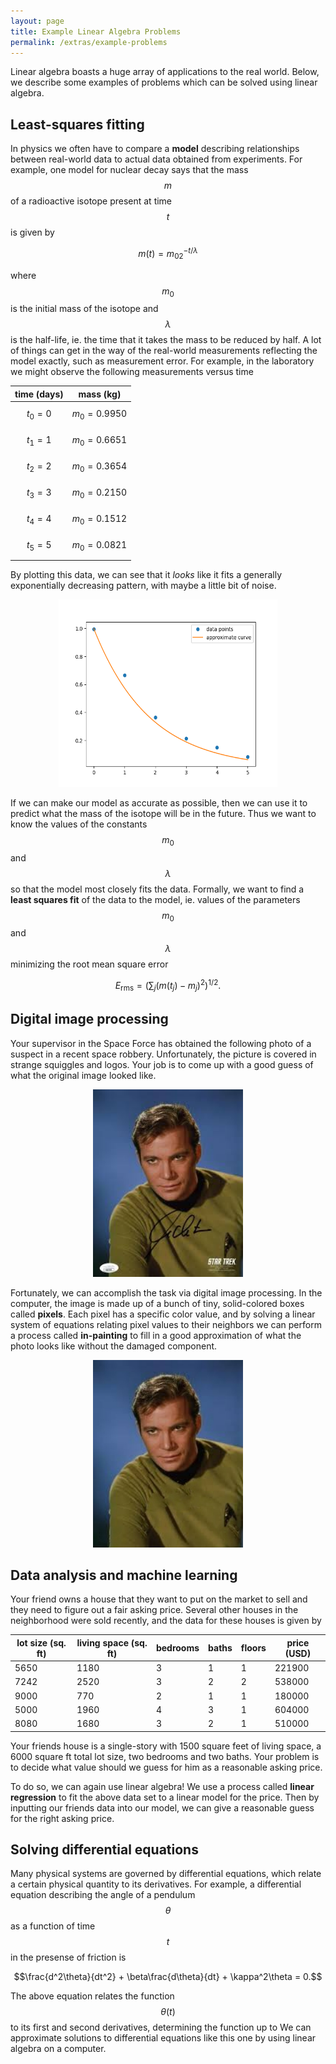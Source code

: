 ```yaml
---
layout: page
title: Example Linear Algebra Problems
permalink: /extras/example-problems
---
```


Linear algebra boasts a huge array of applications to the real world.  Below, we describe some examples of problems which can be solved using linear algebra.

## Least-squares fitting
In physics we often have to compare a **model** describing relationships between real-world data to actual data obtained from experiments.
For example, one model for nuclear decay says that the mass $$m$$ of a radioactive isotope present at time $$t$$ is given by

$$m(t) = m_02^{-t/\lambda}$$

where $$m_0$$ is the initial mass of the isotope and $$\lambda$$ is the half-life, ie. the time that it takes the mass to be reduced by half.  A lot of things can get in the way of the real-world measurements reflecting the model exactly, such as measurement error.  For example, in the laboratory we might observe the following measurements versus time

|time (days)| mass (kg)|
| --------- | -------- |
|$$t_0 = 0$$|$$m_0 = 0.9950$$|
|$$t_1 = 1$$|$$m_0 = 0.6651$$|
|$$t_2 = 2$$|$$m_0 = 0.3654$$|
|$$t_3 = 3$$|$$m_0 = 0.2150$$|
|$$t_4 = 4$$|$$m_0 = 0.1512$$|
|$$t_5 = 5$$|$$m_0 = 0.0821$$|

By plotting this data, we can see that it *looks* like it fits a generally exponentially decreasing pattern, with maybe a little bit of noise.

<p align="center">
  <img width="350" height="300" src="img/curvefit.png">
</p>


If we can make our model as accurate as possible, then we can use it to predict what the mass of the isotope will be in the future.  Thus we want to know the values of the constants $$m_0$$ and $$\lambda$$ so that the model most closely fits the data.  Formally, we want to find a **least squares fit** of the data to the model, ie. values of the parameters $$m_0$$ and $$\lambda$$ minimizing the root mean square error

$$E_{\text{rms}} = \left(\sum_j (m(t_j)-m_j)^2\right)^{1/2}.$$

## Digital image processing

Your supervisor in the Space Force has obtained the following photo of a suspect in a recent space robbery.  Unfortunately, the picture is covered in strange squiggles and logos.  Your job is to come up with a good guess of what the original image looked like.

<p align="center">
  <img width="240" height="300" src="img/kirk.jpeg">
</p>

Fortunately, we can accomplish the task via digital image processing.  In the computer, the image is made up of a bunch of tiny, solid-colored boxes called **pixels**.  Each pixel has a specific color value, and by solving a linear system of equations relating pixel values to their neighbors we can perform a process called **in-painting** to fill in a good approximation of what the photo looks like without the damaged component.

<p align="center">
  <img width="240" height="300" src="img/kirk2.jpeg">
</p>

## Data analysis and machine learning

Your friend owns a house that they want to put on the market to sell and they need to figure out a fair asking price.  Several other houses in the neighborhood were sold recently, and the data for these houses is given by

|lot size (sq. ft)|living space (sq. ft)|bedrooms|baths|floors|price (USD)|
| --------------- | ------------------- | ------ | --- | ---- | --------- |
|5650|1180|3|1|1|221900|
|7242|2520|3|2|2|538000|
|9000| 770|2|1|1|180000|
|5000|1960|4|3|1|604000|
|8080|1680|3|2|1|510000|

Your friends house is a single-story with 1500 square feet of living space, a 6000 square ft total lot size, two bedrooms and two baths.  Your problem is to decide what value should we guess for him as a reasonable asking price.

To do so, we can again use linear algebra!  We use a process called **linear regression** to fit the above data set to a linear model for the price.  Then by inputting our friends data into our model, we can give a reasonable guess for the right asking price.

## Solving differential equations
Many physical systems are governed by differential equations, which relate a certain physical quantity to its derivatives.
For example, a differential equation describing the angle of a pendulum $$\theta$$ as a function of time $$t$$ in the presense of friction is

$$\frac{d^2\theta}{dt^2} + \beta\frac{d\theta}{dt} + \kappa^2\theta = 0.$$

The above equation relates the function $$\theta(t)$$ to its first and second derivatives, determining the function up to 
We can approximate solutions to differential equations like this one by using linear algebra on a computer.


